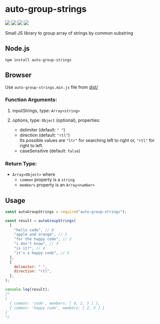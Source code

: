 # auto-group-strings

[![](https://github.com/arafathusayn/auto-group-strings-js/workflows/test/badge.svg)](https://github.com/arafathusayn/auto-group-strings-js/actions?query=workflow%3Atest) [![](https://img.shields.io/codecov/c/github/arafathusayn/auto-group-strings-js/master)](https://codecov.io/github/arafathusayn/auto-group-strings-js?branch=master) ![](https://badge.fury.io/js/auto-group-strings.svg) [![](https://snyk.io/test/github/arafathusayn/auto-group-strings-js/badge.svg)](https://snyk.io/test/github/arafathusayn/auto-group-strings-js) 

Small JS library to group array of strings by common substring

## Node.js

`npm install auto-group-strings`

## Browser

Use `auto-group-strings.min.js` file from [dist/](dist/)

### Function Arguments:

1. inputStrings, type: `Array<string>`

2. options, type: `Object` (optional), properties:
    - delimiter (default: `" "`)
    - direction (default: `"rtl"`)
      <br>
      Its possible values are `"ltr"` for searching left to right or, `"rtl"` for right to left.
    - caseSensitive (default: `false`)

### Return Type:

- `Array<Object>` where
    - `common` property is a `string`
    - `members` property is an `Array<number>`

## Usage

```js
const autoGroupStrings = require("auto-group-strings");

const result = autoGroupStrings(
  [
    "hello code", // 0
    "apple and orange", // 1
    "for the happy code", // 2
    "i don't know", // 3
    "is it?", // 4
    "it's a happy code", // 5
  ],
  {
    delimiter: " ",
    direction: "rtl",
  },
);

console.log(result);
/*
[
  { common: 'code', members: [ 0, 2, 5 ] },
  { common: 'happy code', members: [ 2, 5 ] }
]
*/
```
